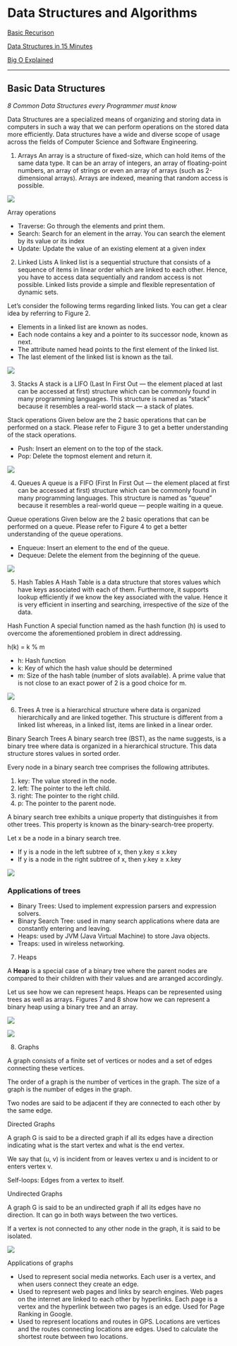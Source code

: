 # Data Structures and Algorithms

[Basic Recurison](https://www.youtube.com/watch?v=vPEJSJMg4jY)

[Data Structures in 15 Minutes](https://www.youtube.com/watch?v=sVxBVvlnJsM)

[Big O Explained](https://www.youtube.com/watch?v=v4cd1O4zkGw)

<hr>

## Basic Data Structures

*8 Common Data Structures every Programmer must know*

Data Structures are a specialized means of organizing and storing data in computers in such a way that we can perform operations on the stored data more efficiently. Data structures have a wide and diverse scope of usage across the fields of Computer Science and Software Engineering.

1. Arrays
An array is a structure of fixed-size, which can hold items of the same data type. It can be an array of integers, an array of floating-point numbers, an array of strings or even an array of arrays (such as 2-dimensional arrays). Arrays are indexed, meaning that random access is possible.


![](img/Array.webp.png)


Array operations
- Traverse: Go through the elements and print them.
- Search: Search for an element in the array. You can search the element by its value or its index
- Update: Update the value of an existing element at a given index


2. Linked Lists
A linked list is a sequential structure that consists of a sequence of items in linear order which are linked to each other. Hence, you have to access data sequentially and random access is not possible. Linked lists provide a simple and flexible representation of dynamic sets.

Let’s consider the following terms regarding linked lists. You can get a clear idea by referring to Figure 2.

- Elements in a linked list are known as nodes.
- Each node contains a key and a pointer to its successor node, known as next.
- The attribute named head points to the first element of the linked list.
- The last element of the linked list is known as the tail.

![](img/array%20operation.webp.png)

3. Stacks
A stack is a LIFO (Last In First Out — the element placed at last can be accessed at first) structure which can be commonly found in many programming languages. This structure is named as “stack” because it resembles a real-world stack — a stack of plates.

Stack operations
Given below are the 2 basic operations that can be performed on a stack. Please refer to Figure 3 to get a better understanding of the stack operations.

- Push: Insert an element on to the top of the stack.
- Pop: Delete the topmost element and return it.

![](img/Stack.png)

4. Queues
A queue is a FIFO (First In First Out — the element placed at first can be accessed at first) structure which can be commonly found in many programming languages. This structure is named as “queue” because it resembles a real-world queue — people waiting in a queue.

Queue operations
Given below are the 2 basic operations that can be performed on a queue. Please refer to Figure 4 to get a better understanding of the queue operations.

- Enqueue: Insert an element to the end of the queue.
- Dequeue: Delete the element from the beginning of the queue.

![](img/Queues.webp.png)


5. Hash Tables
A Hash Table is a data structure that stores values which have keys associated with each of them. Furthermore, it supports lookup efficiently if we know the key associated with the value. Hence it is very efficient in inserting and searching, irrespective of the size of the data.

Hash Function
A special function named as the hash function (h) is used to overcome the aforementioned problem in direct addressing.

h(k) = k % m

- h: Hash function
- k: Key of which the hash value should be determined
- m: Size of the hash table (number of slots available). A prime value that is not close to an exact power of 2 is a good choice for m.

![](img/Hash.webp.png)

6. Trees
A tree is a hierarchical structure where data is organized hierarchically and are linked together. This structure is different from a linked list whereas, in a linked list, items are linked in a linear order.

Binary Search Trees
A binary search tree (BST), as the name suggests, is a binary tree where data is organized in a hierarchical structure. This data structure stores values in sorted order.

Every node in a binary search tree comprises the following attributes.

1. key: The value stored in the node.
2. left: The pointer to the left child.
3. right: The pointer to the right child.
4. p: The pointer to the parent node.


A binary search tree exhibits a unique property that distinguishes it from other trees. This property is known as the binary-search-tree property.

Let x be a node in a binary search tree.

- If y is a node in the left subtree of x, then y.key ≤ x.key
- If y is a node in the right subtree of x, then y.key ≥ x.key

![](img/Trees.webp.png)

### Applications of trees

- Binary Trees: Used to implement expression parsers and expression solvers.
- Binary Search Tree: used in many search applications where data are constantly entering and leaving.
- Heaps: used by JVM (Java Virtual Machine) to store Java objects.
- Treaps: used in wireless networking.

7. Heaps

A **Heap** is a special case of a binary tree where the parent nodes are compared to their children with their values and are arranged accordingly.

Let us see how we can represent heaps. Heaps can be represented using trees as well as arrays. Figures 7 and 8 show how we can represent a binary heap using a binary tree and an array.

![](img/Binary%20Tree.webp.png)

![](img/Array%20Rep%20of%20a%20Heap.webp.png)


8. Graphs

A graph consists of a finite set of vertices or nodes and a set of edges connecting these vertices.

The order of a graph is the number of vertices in the graph. The size of a graph is the number of edges in the graph.

Two nodes are said to be adjacent if they are connected to each other by the same edge.

Directed Graphs

A graph G is said to be a directed graph if all its edges have a direction indicating what is the start vertex and what is the end vertex.

We say that (u, v) is incident from or leaves vertex u and is incident to or enters vertex v.

Self-loops: Edges from a vertex to itself.

Undirected Graphs

A graph G is said to be an undirected graph if all its edges have no direction. It can go in both ways between the two vertices.

If a vertex is not connected to any other node in the graph, it is said to be isolated.

![](img/Directed%20graph.webp.png)

Applications of graphs

- Used to represent social media networks. Each user is a vertex, and when users connect they create an edge.
- Used to represent web pages and links by search engines. Web pages on the internet are linked to each other by hyperlinks. Each page is a vertex and the hyperlink between two pages is an edge. Used for Page Ranking in Google.
- Used to represent locations and routes in GPS. Locations are vertices and the routes connecting locations are edges. Used to calculate the shortest route between two locations.